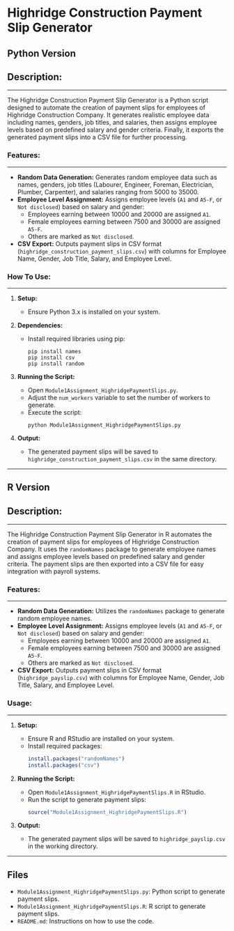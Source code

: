 # Highridge Construction Payment Slip Generator

**Python Version**
--------------

## Description:
---------------
The Highridge Construction Payment Slip Generator is a Python script designed to automate the creation of payment slips for employees of Highridge Construction Company. It generates realistic employee data including names, genders, job titles, and salaries, then assigns employee levels based on predefined salary and gender criteria. Finally, it exports the generated payment slips into a CSV file for further processing.

### Features:
---------
- **Random Data Generation:** Generates random employee data such as names, genders, job titles (Labourer, Engineer, Foreman, Electrician, Plumber, Carpenter), and salaries ranging from 5000 to 35000.
- **Employee Level Assignment:** Assigns employee levels (`A1` and `A5-F`, or `Not disclosed`) based on salary and gender:
  - Employees earning between 10000 and 20000 are assigned `A1`.
  - Female employees earning between 7500 and 30000 are assigned `A5-F`.
  - Others are marked as `Not disclosed`.
- **CSV Export:** Outputs payment slips in CSV format (`highridge_construction_payment_slips.csv`) with columns for Employee Name, Gender, Job Title, Salary, and Employee Level.

### How To Use:
------
1. **Setup:**
   - Ensure Python 3.x is installed on your system.

2. **Dependencies:**
   - Install required libraries using pip:
     ```
     pip install names
	 pip install csv
	 pip install random
     ```

3. **Running the Script:**
   - Open `Module1Assignment_HighridgePaymentSlips.py`.
   - Adjust the `num_workers` variable to set the number of workers to generate.
   - Execute the script:
     ```
     python Module1Assignment_HighridgePaymentSlips.py
     ```

4. **Output:**
   - The generated payment slips will be saved to `highridge_construction_payment_slips.csv` in the same directory.

---


**R Version**
---------

## Description:
------------
The Highridge Construction Payment Slip Generator in R automates the creation of payment slips for employees of Highridge Construction Company. It uses the `randomNames` package to generate employee names and assigns employee levels based on predefined salary and gender criteria. The payment slips are then exported into a CSV file for easy integration with payroll systems.

### Features:
------------
- **Random Data Generation:** Utilizes the `randomNames` package to generate random employee names.
- **Employee Level Assignment:** Assigns employee levels (`A1` and `A5-F`, or `Not disclosed`) based on salary and gender:
  - Employees earning between 10000 and 20000 are assigned `A1`.
  - Female employees earning between 7500 and 30000 are assigned `A5-F`.
  - Others are marked as `Not disclosed`.
- **CSV Export:** Outputs payment slips in CSV format (`highridge_payslip.csv`) with columns for Employee Name, Gender, Job Title, Salary, and Employee Level.

### Usage:
------
1. **Setup:**
   - Ensure R and RStudio are installed on your system.
   - Install required packages:
     ```r
     install.packages("randomNames")
	 install.packages("csv")
     ```

2. **Running the Script:**
   - Open `Module1Assignment_HighridgePaymentSlips.R` in RStudio.
   - Run the script to generate payment slips:
     ```r
     source("Module1Assignment_HighridgePaymentSlips.R")
     ```

3. **Output:**
   - The generated payment slips will be saved to `highridge_payslip.csv` in the working directory.

---

## Files

- `Module1Assignment_HighridgePaymentSlips.py`: Python script to generate payment slips.
- `Module1Assignment_HighridgePaymentSlips.R`: R script to generate payment slips.
- `README.md`: Instructions on how to use the code.